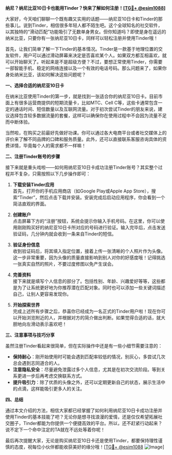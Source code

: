 **纳尼？纳尼比亚10日卡也能用Tinder？快来了解如何注册！[[TG💪+ @esim1088](https://t.me/s/esim1088)]**

大家好，今天咱们聊聊一个既有趣又实用的话题——纳尼亚10日卡和Tinder的那些事儿。说到Tinder，相信很多年轻人都不陌生吧。这个全球知名的社交软件，以其独特的“滑动匹配”功能吸引了无数单身男女。但你知道吗？即使是身在遥远的纳米比亚，只要你有一张纳尼亚10日卡，同样可以轻松注册并使用Tinder哦！

首先，让我们简单了解一下Tinder的基本情况。Tinder是一款基于地理位置的交友软件，用户可以通过滑动屏幕来决定是否喜欢某个人。如果双方都互相喜欢，就可以开始聊天了。听起来是不是超级方便？不过，要想正常使用Tinder，你需要一部智能手机、稳定的网络连接以及一个有效的电话号码。那么问题来了，如果你身处纳米比亚，该如何解决这些问题呢？

**一、选择合适的纳尼亚10日卡**

在纳米比亚使用Tinder的第一步，就是找到一张适合你的纳尼亚10日卡。目前市面上有很多运营商提供的短期流量卡，比如MTC、Cell C等，这些卡通常包含一定的通话时间、短信数量以及互联网流量。对于初次尝试Tinder的朋友来说，建议选择包含较多数据流量的套餐，这样可以确保你在使用过程中不会因为流量不足而中断体验。

当然啦，在购买之前最好先做好功课。你可以通过各大电商平台或者社交媒体上的评价来了解不同品牌的口碑和服务质量。此外，还可以直接联系客服咨询具体的资费详情，毕竟每个人的需求都不一样嘛！

**二、注册Tinder账号的步骤**

接下来就是重头戏啦——如何用纳尼亚10日卡成功注册Tinder账号？其实整个过程并不复杂，只需按照以下几步操作即可：

1. **下载安装Tinder应用**  
   首先，打开你的手机应用商店（如Google Play或Apple App Store），搜索“Tinder”，然后点击下载并安装。安装完成后启动应用程序，你会看到一个简洁直观的界面。

2. **创建账户**  
   点击屏幕下方的“注册”按钮，系统会提示你输入手机号码。在这里，你可以使用刚刚购买好的纳尼亚10日卡所对应的号码进行验证。输入完毕后，点击发送验证码，几分钟内就会收到一条来自Tinder的短信。

3. **验证身份信息**  
   收到验证码后，将其填入指定位置，接着上传一张清晰的个人照片作为头像。这一步非常重要，因为头像的质量直接影响到别人对你的好感度哦！记得挑选一张真实自然的照片，不要过度修图以免产生误会。

4. **完善资料**  
   接下来就是填写个人信息的部分了。包括性别、年龄、兴趣爱好等等，这些都是为了让系统更好地为你推荐潜在匹配对象。同时也可以添加一些关键词描述自己，让别人更容易发现你。

5. **开始探索世界**  
   完成上述所有步骤之后，恭喜你已经成为一名正式的Tinder用户啦！现在你可以开始浏览附近的人，并根据对方的简介做出判断。如果觉得合适的话，就大胆地向左滑动表示喜欢吧！

**三、注意事项与技巧分享**

虽然注册Tinder看起来很简单，但在实际操作中还是有一些小细节需要注意的：

- **保持耐心**：刚开始使用时可能会遇到匹配率较低的情况，别灰心，多尝试几次总会遇到志同道合的人。
- **注意隐私安全**：尽量避免泄露过多个人信息，尤其是在初次交流阶段。等到关系更进一步后再考虑交换联系方式。
- **提升吸引力**：除了优质的头像之外，还可以定期更新自己的状态，展示生活中的点滴，这样能吸引更多人的关注。

**四、总结**

通过本文介绍的方法，相信大家都已经掌握了如何利用纳尼亚10日卡成功注册并使用Tinder的基本技能了吧？无论你是想寻找浪漫的爱情，还是仅仅希望拓展社交圈子，Tinder都能为你提供一个便捷高效的平台。所以，还不赶紧行动起来？说不定下一个命中注定的TA就在不远处等着你呢！

最后再次提醒大家，无论是购买纳尼亚10日卡还是使用Tinder，都要保持理性谨慎的态度，祝每位小伙伴都能收获美好的缘分哦！[[TG💪+ @esim1088](https://t.me/s/esim1088) ![Image](https://i.postimg.cc/4NQfJmqS/Snipaste-2025-05-13-00-14-12.png)]